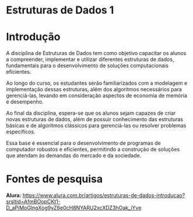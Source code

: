 # Estruturas de Dados 1

# Introdução

A disciplina de Estruturas de Dados tem como objetivo capacitar os alunos a compreender, implementar e utilizar diferentes estruturas de dados, fundamentais para o desenvolvimento de soluções computacionais eficientes. 

 Ao longo do curso, os estudantes serão familiarizados com a modelagem e implementação dessas estruturas, além dos algoritmos necessários para gerenciá-las, levando em consideração aspectos de economia de memória e desempenho. 

Ao final da disciplina, espera-se que os alunos sejam capazes de criar novas estruturas de dados, além de possuir conhecimento das estruturas básicas e de algoritmos clássicos para gerenciá-las ou resolver problemas específicos. 

 Essa base é essencial para o desenvolvimento de programas de computador robustos e eficientes, permitindo a construção de soluções que atendam às demandas do mercado e da sociedade.

# Fontes de pesquisa

**Alura:** https://www.alura.com.br/artigos/estruturas-de-dados-introducao?srsltid=AfmBOopCKt1-D_aPiMoGlngXog9yZ6e0cH8NYARU2xcXDZ3hOak_iYve

